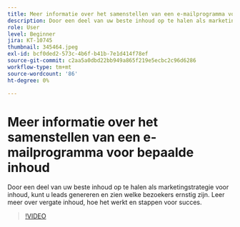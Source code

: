 ```yaml
---
title: Meer informatie over het samenstellen van een e-mailprogramma voor bepaalde inhoud
description: Door een deel van uw beste inhoud op te halen als marketingstrategie voor inhoud, kunt u leads genereren en zien welke bezoekers ernstig zijn. Ervaar meer over gated... (beschrijvingen moeten tussen 60 en 160 tekens lang zijn)
role: User
level: Beginner
jira: KT-10745
thumbnail: 345464.jpeg
exl-id: bcf0ded2-573c-4b6f-b41b-7e1d414f78ef
source-git-commit: c2aa5a0dbd22bb949a865f219e5ecbc2c96d6286
workflow-type: tm+mt
source-wordcount: '86'
ht-degree: 0%

---
```


# Meer informatie over het samenstellen van een e-mailprogramma voor bepaalde inhoud

Door een deel van uw beste inhoud op te halen als marketingstrategie voor inhoud, kunt u leads genereren en zien welke bezoekers ernstig zijn. Leer meer over vergate inhoud, hoe het werkt en stappen voor succes.

>[!VIDEO](https://video.tv.adobe.com/v/345464/?quality=12&learn=on)
